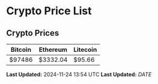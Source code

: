 # Crypto Price List

## Crypto Prices
| Bitcoin | Ethereum | Litecoin |
| ------- | -------- | -------- |
| $97486 | $3332.04 | $95.66 |
**Last Updated:** 2024-11-24 13:54 UTC
**Last Updated:** $DATE$
